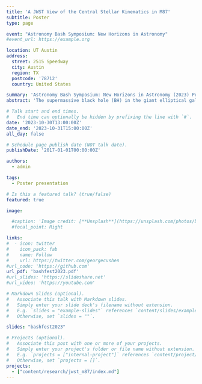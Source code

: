 ```yaml
---
title: 'A JWST View of the Central Stellar Kinematics in M87'
subtitle: Poster 
type: page 

event: "Astronomy Bash Symposium: New Horizons in Astronomy"
#event_url: https://example.org

location: UT Austin
address:
  street: 2515 Speedway
  city: Austin
  region: TX
  postcode: '78712'
  country: United States

summary: 'Astronomy Bash Symposium: New Horizons in Astronomy (2023) Poster presentation'
abstract: 'The supermassive black hole (BH) in the giant elliptical galaxy M87 is one of the most well-studied black holes in the local universe, with black hole mass (MBH) measurements from both stellar and gas dynamics. However, different measurement methods yield varying results. To obtain the most robust stellar dynamical measurement for this key anchor to the upper end of the MBH and host galaxy relations, we acquired high angular resolution and high signal-to-noise (S/N) spectra from the James Webb Space Telescope (JWST). Here we present the observations from the central 3x3" of M87 using the NIRSpec integral field unit (IFU) covering a wavelength region of 1.66-3.17 μm. We show preliminary results for the measured stellar kinematics in this region'

# Talk start and end times.
#   End time can optionally be hidden by prefixing the line with `#`.
date: '2023-10-30T13:00:00Z'
date_end: '2023-10-31T15:00:00Z'
all_day: false

# Schedule page publish date (NOT talk date).
publishDate: '2017-01-01T00:00:00Z'

authors:
  - admin

tags:
  - Poster presentation

# Is this a featured talk? (true/false)
featured: true

image:

  #caption: 'Image credit: [**Unsplash**](https://unsplash.com/photos/bzdhc5b3Bxs)'
  #focal_point: Right

links:
#  - icon: twitter
#    icon_pack: fab
#    name: Follow
#    url: https://twitter.com/georgecushen
#url_code: 'https://github.com'
url_pdf: 'bashfest2023.pdf'
#url_slides: 'https://slideshare.net'
#url_video: 'https://youtube.com'

# Markdown Slides (optional).
#   Associate this talk with Markdown slides.
#   Simply enter your slide deck's filename without extension.
#   E.g. `slides = "example-slides"` references `content/slides/example-slides.md`.
#   Otherwise, set `slides = ""`.

slides: "bashfest2023"

# Projects (optional).
#   Associate this post with one or more of your projects.
#   Simply enter your project's folder or file name without extension.
#   E.g. `projects = ["internal-project"]` references `content/project/deep-learning/index.md`.
#   Otherwise, set `projects = []`.
projects:
  - ["content/research/jwst_m87/index.md"]
---
```




